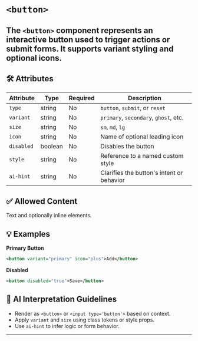 # `<button>`

The `<button>` component represents an interactive button used to trigger actions or submit forms. It supports variant styling and optional icons.
---

## 🛠 Attributes
| Attribute | Type | Required | Description |
|-----------|------|----------|-------------|
| `type` | string | No | `button`, `submit`, or `reset` |
| `variant` | string | No | `primary`, `secondary`, `ghost`, etc. |
| `size` | string | No | `sm`, `md`, `lg` |
| `icon` | string | No | Name of optional leading icon |
| `disabled` | boolean | No | Disables the button |
| `style` | string | No | Reference to a named custom style |
| `ai-hint` | string | No | Clarifies the button's intent or behavior |

## ✅ Allowed Content
Text and optionally inline elements.

## 💡 Examples
**Primary Button**
```xml
<button variant="primary" icon="plus">Add</button>
```

**Disabled**
```xml
<button disabled="true">Save</button>
```

## 🧩 AI Interpretation Guidelines
- Render as `<button>` or `<input type='button'>` based on context.
- Apply `variant` and `size` using class tokens or style props.
- Use `ai-hint` to infer logic or form behavior.
---